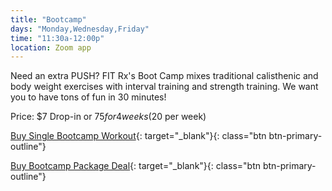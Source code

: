 ```yaml
---
title: "Bootcamp"
days: "Monday,Wednesday,Friday"
time: "11:30a-12:00p"
location: Zoom app
---
```

Need an extra PUSH? FIT Rx's Boot Camp mixes traditional calisthenic and body weight exercises with interval training and strength training. We want you to have tons of fun in 30 minutes!

Price:
$7 Drop-in or $75 for 4 weeks ($20 per week)

[Buy Single Bootcamp Workout](https://app.acuityscheduling.com/schedule.php?owner=16546307&appointmentType=14797117){: target="_blank"}{: class="btn btn-primary-outline"}

[Buy Bootcamp Package Deal](https://app.acuityscheduling.com/catalog.php?owner=16546307&category=Bootcamp+Packages+%28Virtual+via+Zoom%29){: target="_blank"}{: class="btn btn-primary-outline"}